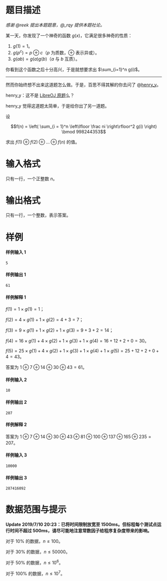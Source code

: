 
# 题目描述

*感谢 @reek 提出本题题意，@_rqy 提供本题社论。*

某一天，你发现了一个神奇的函数 $g(x)$，它满足很多神奇的性质：

1. $g(1)=1$。
2. $g(p^c)=p \oplus c$（$p$ 为质数，$\oplus$ 表示异或）。
3. $g(ab)=g(a)g(b)$（$a$ 与 $b$ 互质）。

你看到这个函数之后十分高兴，于是就想要求出 $\sum_{i=1}^n g(i)$。

----

然而你始终想不出来这道题怎么做。于是，百思不得其解的你去问了 @[henry_y](https://loj.ac/user/6189)。 

henry_y：这不是 [LibreOJ 原题](https://loj.ac/problem/6053)么？ 

henry_y 觉得这道题太简单，于是给你出了另一道题。

设

$$f(n) = \left( \sum_{i = 1}^n \left\lfloor \frac ni \right\rfloor^2 g(i) \right) \bmod 998244353$$

求出 $f(1) \oplus f(2) \oplus \ldots \oplus f(n)$ 的值。

# 输入格式

只有一行，一个正整数 $n$。


# 输出格式

只有一行，一个整数，表示答案。

# 样例

#### 样例输入 1
```plain
5
```

#### 样例输出 1
```plain
61
```

#### 样例解释 1
$f(1) = 1 \times g(1) = 1$；

$f(2) = 4 \times g(1) + 1 \times g(2) = 4 + 3 = 7$；

$f(3) = 9 \times g(1) + 1 \times g(2) + 1 \times g(3) = 9 + 3 + 2 = 14$；

$f(4) = 16 \times g(1) + 4 \times g(2) + 1 \times g(3) + 1 \times g(4) = 16 + 12 + 2 + 0 = 30$。

$f(5) = 25 \times g(1) + 4 \times g(2) + 1 \times g(3) + 1 \times g(4) + 1 \times g(5) = 25 + 12 + 2 + 0 + 4 = 43$。

答案为 $1 \oplus 7 \oplus 14 \oplus 30 \oplus 43 = 61$。

#### 样例输入 2
```plain
10
```

#### 样例输出 2
```plain
207
```

#### 样例解释 2
答案为 $1 \oplus 7 \oplus 14 \oplus 30 \oplus 43 \oplus 81 \oplus 100 \oplus 137 \oplus 165 \oplus 235 = 207$。

#### 样例输入 3
```plain
10000
```

#### 样例输出 3
```plain
287416092
```

# 数据范围与提示

**Update 2019/7/10 20:23：已将时间限制放宽至 1500ms。但标程每个测试点运行时间不超过 500ms，请尽可能地注意常数因子给程序复杂度带来的影响。**

对于 $10\%$ 的数据，$n \leq 100$。

对于 $30\%$ 的数据，$n \leq 50000$。

对于 $50\%$ 的数据，$n \leq 10^6$。

对于 $100\%$ 的数据，$n \leq 10^7$。

